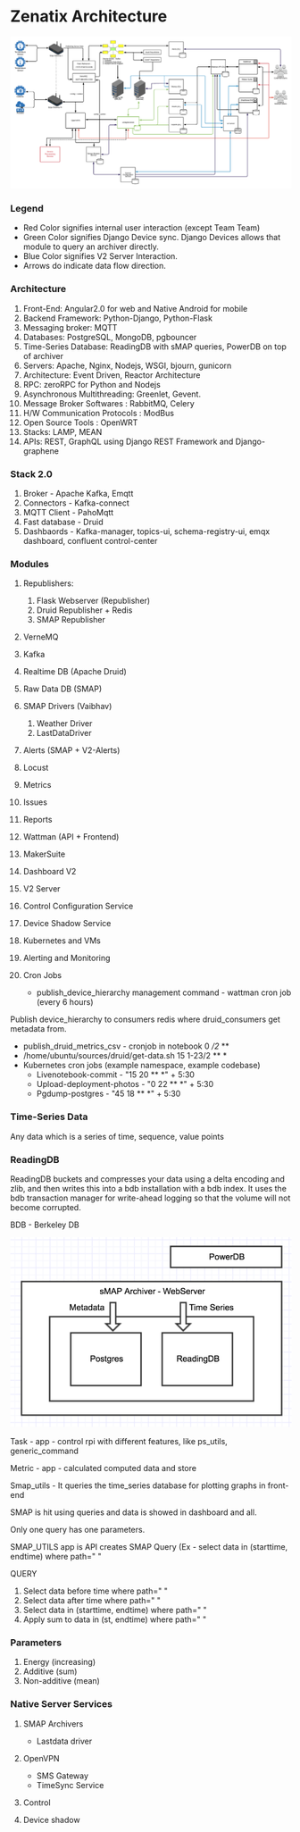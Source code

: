 # Zenatix Architecture

![image](../../media/Other-Architecture-image1.png)

### Legend

- Red Color signifies internal user interaction (except Team Team)
- Green Color signifies Django Device sync. Django Devices allows that module to query an archiver directly.
- Blue Color signifies V2 Server Interaction.
- Arrows do indicate data flow direction.

### Architecture

1. Front-End: Angular2.0 for web and Native Android for mobile
2. Backend Framework: Python-Django, Python-Flask
3. Messaging broker: MQTT
4. Databases: PostgreSQL, MongoDB, pgbouncer
5. Time-Series Database: ReadingDB with sMAP queries, PowerDB on top of archiver
6. Servers: Apache, Nginx, Nodejs, WSGI, bjourn, gunicorn
7. Architecture: Event Driven, Reactor Architecture
8. RPC: zeroRPC for Python and Nodejs
9. Asynchronous Multithreading: Greenlet, Gevent.
10. Message Broker Softwares : RabbitMQ, Celery
11. H/W Communication Protocols : ModBus
12. Open Source Tools : OpenWRT
13. Stacks: LAMP, MEAN
14. APIs: REST, GraphQL using Django REST Framework and Django-graphene

### Stack 2.0

1. Broker - Apache Kafka, Emqtt
2. Connectors - Kafka-connect
3. MQTT Client - PahoMqtt
4. Fast database - Druid
5. Dashbaords - Kafka-manager, topics-ui, schema-registry-ui, emqx dashboard, confluent control-center

### Modules

1. Republishers:

    1. Flask Webserver (Republisher)
    2. Druid Republisher + Redis
    3. SMAP Republisher

2. VerneMQ
3. Kafka
4. Realtime DB (Apache Druid)
5. Raw Data DB (SMAP)
6. SMAP Drivers (Vaibhav)

    1. Weather Driver
    2. LastDataDriver

7. Alerts (SMAP + V2-Alerts)
8. Locust
9. Metrics
10. Issues
11. Reports
12. Wattman (API + Frontend)
13. MakerSuite
14. Dashboard V2
15. V2 Server
16. Control Configuration Service
17. Device Shadow Service
18. Kubernetes and VMs
19. Alerting and Monitoring
20. Cron Jobs
    - publish_device_hierarchy management command - wattman cron job (every 6 hours)

Publish device_hierarchy to consumers redis where druid_consumers get metadata from.

- publish_druid_metrics_csv - cronjob in notebook 0 */2* **
- /home/ubuntu/sources/druid/get-data.sh 15 1-23/2 ** *
- Kubernetes cron jobs (example namespace, example codebase)
    - Livenotebook-commit - "15 20 ** *" + 5:30
    - Upload-deployment-photos - "0 22 ** *" + 5:30
    - Pgdump-postgres - "45 18 ** *" + 5:30

### Time-Series Data

Any data which is a series of time, sequence, value points

### ReadingDB

ReadingDB buckets and compresses your data using a
delta encoding and zlib, and then writes this into a bdb installation with a bdb index. It uses the bdb transaction manager for write-ahead logging so that the volume will not become corrupted.

BDB - Berkeley DB

![image](../../media/Other-Architecture-image2.png)

Task - app - control rpi with different features, like ps_utils, generic_command

Metric - app - calculated computed data and store

Smap_utils - It queries the time_series database for plotting graphs in front-end

SMAP is hit using queries and data is showed in dashboard and all.

Only one query has one parameters.

SMAP_UTILS app is API creates SMAP Query (Ex - select data in (starttime, endtime) where path=" "

QUERY

1. Select data before time where path=" "
2. Select data after time where path=" "
3. Select data in (starttime, endtime) where path=" "
4. Apply sum to data in (st, endtime) where path=" "

### Parameters

1. Energy (increasing)
2. Additive (sum)
3. Non-additive (mean)

### Native Server Services

1. SMAP Archivers

    - Lastdata driver

2. OpenVPN

    - SMS Gateway
    - TimeSync Service

3. Control
4. Device shadow
